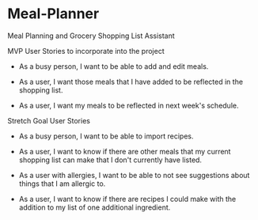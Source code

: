# Meal-Planner

Meal Planning and Grocery Shopping List Assistant

MVP User Stories to incorporate into the project

* As a busy person, I want to be able to add and edit meals.

* As a user, I want those meals that I have added to be reflected in the shopping list.

* As a user, I want my meals to be reflected in next week's schedule.


Stretch Goal User Stories

* As a busy person, I want to be able to import recipes.

* As a user, I want to know if there are other meals that my current shopping list can make that I don't currently have listed.

* As a user with allergies, I want to be able to not see suggestions about things that I am allergic to.

* As a user, I want to know if there are recipes I could make with the addition to my list of one additional ingredient.
